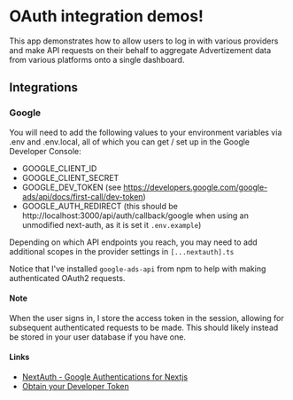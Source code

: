 # OAuth integration demos!

This app demonstrates how to allow users to log in with various providers and make API requests on their behalf to aggregate Advertizement data from various platforms onto a single dashboard.

## Integrations

### Google
You will need to add the following values to your environment variables via .env and .env.local, all of which you can get / set up in the Google Developer Console:
  - GOOGLE_CLIENT_ID
  - GOOGLE_CLIENT_SECRET
  - GOOGLE_DEV_TOKEN (see https://developers.google.com/google-ads/api/docs/first-call/dev-token)
  - GOOGLE_AUTH_REDIRECT (this should be http://localhost:3000/api/auth/callback/google when using an unmodified next-auth, as it is set it `.env.example`)

Depending on which API endpoints you reach, you may need to add additional scopes in the provider settings in `[...nextauth].ts`

Notice that I've installed `google-ads-api` from npm to help with making authenticated OAuth2 requests.

#### Note
When the user signs in, I store the access token in the session, allowing for subsequent authenticated requests to be made. This should likely instead be stored in your user database if you have one.

#### Links
- [NextAuth - Google Authentications for Nextjs](https://refine.dev/blog/nextauth-google-github-authentication-nextjs/)
- [Obtain your Developer Token](https://developers.google.com/google-ads/api/docs/first-call/dev-token)